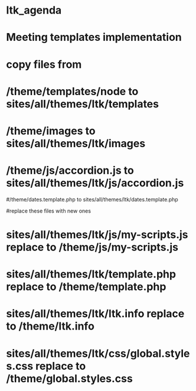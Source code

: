 # ltk_agenda
# Meeting templates implementation
# copy files from
# /theme/templates/node to sites/all/themes/ltk/templates
# /theme/images to sites/all/themes/ltk/images
# /theme/js/accordion.js  to sites/all/themes/ltk/js/accordion.js
#/theme/dates.template.php to  sites/all/themes/ltk/dates.template.php

#replace these files with new ones
#  sites/all/themes/ltk/js/my-scripts.js replace to /theme/js/my-scripts.js
#  sites/all/themes/ltk/template.php replace to /theme/template.php
#  sites/all/themes/ltk/ltk.info replace to /theme/ltk.info
#  sites/all/themes/ltk/css/global.styles.css replace to /theme/global.styles.css

